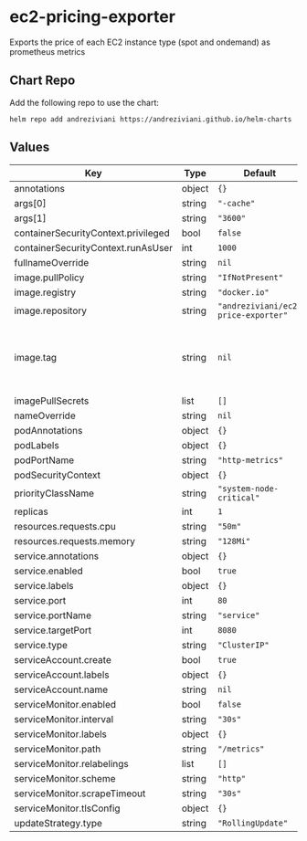 # ec2-pricing-exporter

Exports the price of each EC2 instance type (spot and ondemand) as prometheus metrics

## Chart Repo

Add the following repo to use the chart:

```console
helm repo add andreziviani https://andreziviani.github.io/helm-charts
```

## Values

| Key | Type | Default | Description |
|-----|------|---------|-------------|
| annotations | object | `{}` |  |
| args[0] | string | `"-cache"` |  |
| args[1] | string | `"3600"` |  |
| containerSecurityContext.privileged | bool | `false` |  |
| containerSecurityContext.runAsUser | int | `1000` |  |
| fullnameOverride | string | `nil` |  |
| image.pullPolicy | string | `"IfNotPresent"` |  |
| image.registry | string | `"docker.io"` |  |
| image.repository | string | `"andreziviani/ec2-price-exporter"` |  |
| image.tag | string | `nil` | Overrides the image tag whose default is the chart's appVersion |
| imagePullSecrets | list | `[]` |  |
| nameOverride | string | `nil` |  |
| podAnnotations | object | `{}` |  |
| podLabels | object | `{}` |  |
| podPortName | string | `"http-metrics"` |  |
| podSecurityContext | object | `{}` |  |
| priorityClassName | string | `"system-node-critical"` |  |
| replicas | int | `1` |  |
| resources.requests.cpu | string | `"50m"` |  |
| resources.requests.memory | string | `"128Mi"` |  |
| service.annotations | object | `{}` |  |
| service.enabled | bool | `true` |  |
| service.labels | object | `{}` |  |
| service.port | int | `80` |  |
| service.portName | string | `"service"` |  |
| service.targetPort | int | `8080` |  |
| service.type | string | `"ClusterIP"` |  |
| serviceAccount.create | bool | `true` |  |
| serviceAccount.labels | object | `{}` |  |
| serviceAccount.name | string | `nil` |  |
| serviceMonitor.enabled | bool | `false` |  |
| serviceMonitor.interval | string | `"30s"` |  |
| serviceMonitor.labels | object | `{}` |  |
| serviceMonitor.path | string | `"/metrics"` |  |
| serviceMonitor.relabelings | list | `[]` |  |
| serviceMonitor.scheme | string | `"http"` |  |
| serviceMonitor.scrapeTimeout | string | `"30s"` |  |
| serviceMonitor.tlsConfig | object | `{}` |  |
| updateStrategy.type | string | `"RollingUpdate"` |  |
